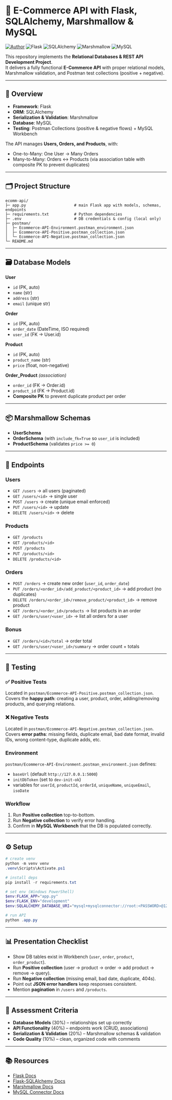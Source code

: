 # 🛒 E-Commerce API with Flask, SQLAlchemy, Marshmallow & MySQL

[![Author](https://img.shields.io/badge/author-growthwithcoding-blue)](https://github.com/growthwithcoding)
![Flask](https://img.shields.io/badge/Flask-3.x-lightgrey)
![SQLAlchemy](https://img.shields.io/badge/SQLAlchemy-2.x-red)
![Marshmallow](https://img.shields.io/badge/Marshmallow-3.x-blue)
![MySQL](https://img.shields.io/badge/MySQL-9.x-yellow)

This repository implements the **Relational Databases & REST API Development Project**.  
It delivers a fully functional **E-Commerce API** with proper relational models, Marshmallow validation, and Postman test collections (positive + negative).

---

## 📌 Overview
- **Framework**: Flask  
- **ORM**: SQLAlchemy  
- **Serialization & Validation**: Marshmallow  
- **Database**: MySQL  
- **Testing**: Postman Collections (positive & negative flows) + MySQL Workbench

The API manages **Users, Orders, and Products**, with:
- One-to-Many: One User → Many Orders  
- Many-to-Many: Orders ↔ Products (via association table with composite PK to prevent duplicates)

---

## 🗂 Project Structure

```
ecomm-api/
├─ app.py                     # main Flask app with models, schemas, endpoints
├─ requirements.txt           # Python dependencies
├─ .env                       # DB credentials & config (local only)
├─ postman/
│  ├─ Ecommerce-API-Environment.postman_environment.json
│  ├─ Ecommerce-API-Positive.postman_collection.json
│  └─ Ecommerce-API-Negative.postman_collection.json
└─ README.md
```

---

## 🗃 Database Models

**User**
- `id` (PK, auto)
- `name` (str)
- `address` (str)
- `email` (unique str)

**Order**
- `id` (PK, auto)
- `order_date` (DateTime, ISO required)
- `user_id` (FK → User.id)

**Product**
- `id` (PK, auto)
- `product_name` (str)
- `price` (float, non-negative)

**Order_Product** *(association)*
- `order_id` (FK → Order.id)
- `product_id` (FK → Product.id)
- **Composite PK** to prevent duplicate product per order

---

## 📦 Marshmallow Schemas
- **UserSchema**  
- **OrderSchema** (with `include_fk=True` so `user_id` is included)  
- **ProductSchema** (validates `price >= 0`)  

---

## 🚀 Endpoints

### Users
- `GET /users` → all users (paginated)  
- `GET /users/<id>` → single user  
- `POST /users` → create (unique email enforced)  
- `PUT /users/<id>` → update  
- `DELETE /users/<id>` → delete  

### Products
- `GET /products`  
- `GET /products/<id>`  
- `POST /products`  
- `PUT /products/<id>`  
- `DELETE /products/<id>`  

### Orders
- `POST /orders` → create new order (`user_id`, `order_date`)  
- `PUT /orders/<order_id>/add_product/<product_id>` → add product (no duplicates)  
- `DELETE /orders/<order_id>/remove_product/<product_id>` → remove product  
- `GET /orders/<order_id>/products` → list products in an order  
- `GET /orders/user/<user_id>` → list all orders for a user  

### Bonus
- `GET /orders/<id>/total` → order total  
- `GET /orders/user/<user_id>/summary` → order count + totals  

---

## 🧪 Testing

### ✅ Positive Tests
Located in `postman/Ecommerce-API-Positive.postman_collection.json`.  
Covers the **happy path**: creating a user, product, order, adding/removing products, and querying relations.

### ❌ Negative Tests
Located in `postman/Ecommerce-API-Negative.postman_collection.json`.  
Covers **error paths**: missing fields, duplicate email, bad date format, invalid IDs, wrong content-type, duplicate adds, etc.

### Environment
`postman/Ecommerce-API-Environment.postman_environment.json` defines:
- `baseUrl` (default `http://127.0.0.1:5000`)  
- `initDbToken` (set to `dev-init-ok`)  
- variables for `userId`, `productId`, `orderId`, `uniqueName`, `uniqueEmail`, `isoDate`  

### Workflow
1. Run **Positive collection** top-to-bottom.  
2. Run **Negative collection** to verify error handling.  
3. Confirm in **MySQL Workbench** that the DB is populated correctly.  

---

## ⚙️ Setup

```powershell
# create venv
python -m venv venv
.venv\Scripts\Activate.ps1

# install deps
pip install -r requirements.txt

# set env (Windows PowerShell)
$env:FLASK_APP="app.py"
$env:FLASK_ENV="development"
$env:SQLALCHEMY_DATABASE_URI="mysql+mysqlconnector://root:<PASSWORD>@127.0.0.1:3306/ecommerce_api"

# run API
python .app.py
```

---

## 📊 Presentation Checklist
- Show DB tables exist in Workbench (`user`, `order`, `product`, `order_product`).  
- Run **Positive collection** (user → product → order → add product → remove → query).  
- Run **Negative collection** (missing email, bad date, duplicate, 404s).  
- Point out **JSON error handlers** keep responses consistent.  
- Mention **pagination** in `/users` and `/products`.  

---

## 🧾 Assessment Criteria
- **Database Models** (30%) – relationships set up correctly  
- **API Functionality** (40%) – endpoints work (CRUD, associations)  
- **Serialization & Validation** (20%) – Marshmallow schemas & validation  
- **Code Quality** (10%) – clean, organized code with comments  

---

## 📚 Resources
- [Flask Docs](https://flask.palletsprojects.com/)  
- [Flask-SQLAlchemy Docs](https://flask-sqlalchemy.palletsprojects.com/)  
- [Marshmallow Docs](https://marshmallow.readthedocs.io/)  
- [MySQL Connector Docs](https://dev.mysql.com/doc/connector-python/en/)  
